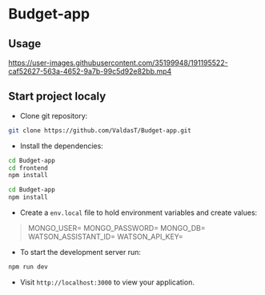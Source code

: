 # Budget-app
## Usage

https://user-images.githubusercontent.com/35199948/191195522-caf52627-563a-4652-9a7b-99c5d92e82bb.mp4

## Start project localy
  - Clone git repository: 
  ```sh
 git clone https://github.com/ValdasT/Budget-app.git
  ```
  - Install the dependencies:
```sh
cd Budget-app
cd frontend
npm install
```
```sh
cd Budget-app
npm install
```
  - Create a `env.local` file to hold environment variables and create values:
  >MONGO_USER=
  >MONGO_PASSWORD=
  >MONGO_DB=
  >WATSON_ASSISTANT_ID=
  >WATSON_API_KEY=

- To start the development server run:
```sh
npm run dev
```
- Visit `http://localhost:3000` to view your application.
